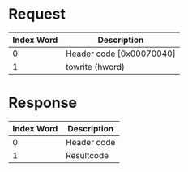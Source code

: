 # Request

| Index Word | Description                |
|------------|----------------------------|
| 0          | Header code \[0x00070040\] |
| 1          | towrite (hword)            |

# Response

| Index Word | Description |
|------------|-------------|
| 0          | Header code |
| 1          | Resultcode  |
